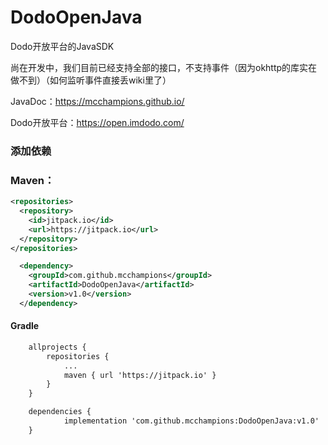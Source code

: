# DodoOpenJava
Dodo开放平台的JavaSDK

尚在开发中，我们目前已经支持全部的接口，不支持事件（因为okhttp的库实在做不到）（如何监听事件直接丢wiki里了）

JavaDoc：https://mcchampions.github.io/

Dodo开放平台：https://open.imdodo.com/

### 添加依赖
### Maven：
```xml
<repositories>
  <repository>
    <id>jitpack.io</id>
    <url>https://jitpack.io</url>
  </repository>
</repositories>

  <dependency>
    <groupId>com.github.mcchampions</groupId>
    <artifactId>DodoOpenJava</artifactId>
    <version>v1.0</version>
  </dependency>
```
#### Gradle
```xml
	allprojects {
		repositories {
			...
			maven { url 'https://jitpack.io' }
		}
	}

	dependencies {
	        implementation 'com.github.mcchampions:DodoOpenJava:v1.0'
	}
```
